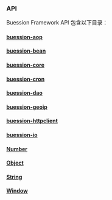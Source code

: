 ### API


Buession Framework API 包含以下目录：


#### [buession-aop](aop/index.md)
#### [buession-bean](bean/.md)
#### [buession-core](core/index.md)
#### [buession-cron](cron/index.md)
#### [buession-dao](dao/index.md)
#### [buession-geoip](geoip/index.md)
#### [buession-httpclient](httpclient/index.md)
#### [buession-io](io/index.md)
#### [Number](number.md)
#### [Object](object.md)
#### [String](string.md)
#### [Window](window.md)